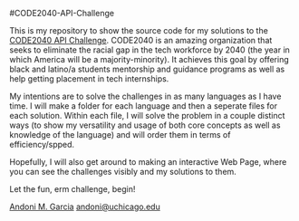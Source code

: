#CODE2040-API-Challenge

This is my repository to show the source code for my solutions to the [CODE2040 API Challenge](http://challenge.code2040.org/).  CODE2040 is an amazing organization that seeks to eliminate the racial gap in the tech workforce by 2040 (the year in which America will be a majority-minority).  It achieves this goal by offering black and latino/a students mentorship and guidance programs as well as help getting placement in tech internships.

My intentions are to solve the challenges in as many languages as I have time. I will make a folder for each language and then a seperate files for each solution. Within each file, I will solve the problem in a couple distinct ways (to show my versatility and usage of both core concepts as well as knowledge of the language) and will order them in terms of efficiency/spped.

Hopefully, I will also get around to making an interactive Web Page, where you can see the challenges visibly and my solutions to them.

Let the fun, erm challenge, begin!

[Andoni M. Garcia](http://andonigarcia.github.io/)
[andoni@uchicago.edu](mailto:andoni@uchicago.edu)
